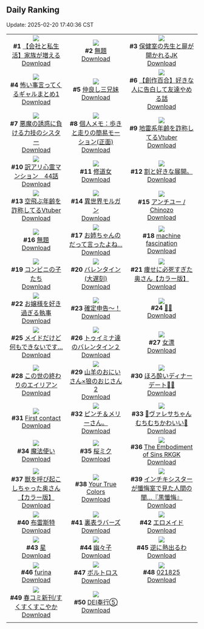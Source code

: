 ## Daily Ranking
Update: 2025-02-20 17:40:36 CST

|      |      |      |
| :----: | :----: | :----: |
| ![](https://i.pixiv.re/c/240x480/img-master/img/2025/02/18/12/00/17/127373538_p0_master1200.jpg)<br>**#1** [【会社と私生活】家族が増える](https://www.pixiv.net/artworks/127373538)<br>[Download](https://i.pixiv.re/img-original/img/2025/02/18/12/00/17/127373538_p0.jpg) | ![](https://i.pixiv.re/c/240x480/img-master/img/2025/02/18/18/45/19/127381671_p0_master1200.jpg)<br>**#2** [無題](https://www.pixiv.net/artworks/127381671)<br>[Download](https://i.pixiv.re/img-original/img/2025/02/18/18/45/19/127381671_p0.jpg) | ![](https://i.pixiv.re/c/240x480/img-master/img/2025/02/18/23/31/59/127391719_p0_master1200.jpg)<br>**#3** [保健室の先生と扉が開かれるJK](https://www.pixiv.net/artworks/127391719)<br>[Download](https://i.pixiv.re/img-original/img/2025/02/18/23/31/59/127391719_p0.jpg) |
| ![](https://i.pixiv.re/c/240x480/img-master/img/2025/02/18/22/19/44/127389039_p0_master1200.jpg)<br>**#4** [怖い事言ってくるギャルまとめ1](https://www.pixiv.net/artworks/127389039)<br>[Download](https://i.pixiv.re/img-original/img/2025/02/18/22/19/44/127389039_p0.jpg) | ![](https://i.pixiv.re/c/240x480/img-master/img/2025/02/19/16/24/08/127409639_p0_master1200.jpg)<br>**#5** [仲良し三兄妹](https://www.pixiv.net/artworks/127409639)<br>[Download](https://i.pixiv.re/img-original/img/2025/02/19/16/24/08/127409639_p0.jpg) | ![](https://i.pixiv.re/c/240x480/img-master/img/2025/02/18/19/09/19/127382444_p0_master1200.jpg)<br>**#6** [【創作百合】好きな人に告白して友達やめる話](https://www.pixiv.net/artworks/127382444)<br>[Download](https://i.pixiv.re/img-original/img/2025/02/18/19/09/19/127382444_p0.jpg) |
| ![](https://i.pixiv.re/c/240x480/img-master/img/2025/02/19/18/35/13/127412939_p0_master1200.jpg)<br>**#7** [悪魔の誘惑に負ける力技のシスター](https://www.pixiv.net/artworks/127412939)<br>[Download](https://i.pixiv.re/img-original/img/2025/02/19/18/35/13/127412939_p0.jpg) | ![](https://i.pixiv.re/c/240x480/img-master/img/2025/02/18/06/00/07/127368439_p0_master1200.jpg)<br>**#8** [個人メモ：歩きと走りの簡易モーション(正面)](https://www.pixiv.net/artworks/127368439)<br>[Download](https://i.pixiv.re/img-original/img/2025/02/18/06/00/07/127368439_p0.jpg) | ![](https://i.pixiv.re/c/240x480/img-master/img/2025/02/18/21/06/28/127386324_p0_master1200.jpg)<br>**#9** [地雷系年齢を詐称してるVtuber](https://www.pixiv.net/artworks/127386324)<br>[Download](https://i.pixiv.re/img-original/img/2025/02/18/21/06/28/127386324_p0.png) |
| ![](https://i.pixiv.re/c/240x480/img-master/img/2025/02/18/12/54/34/127374551_p0_master1200.jpg)<br>**#10** [訳アリ心霊マンション　44話](https://www.pixiv.net/artworks/127374551)<br>[Download](https://i.pixiv.re/img-original/img/2025/02/18/12/54/34/127374551_p0.jpg) | ![](https://i.pixiv.re/c/240x480/img-master/img/2025/02/19/19/10/30/127414083_p0_master1200.jpg)<br>**#11** [修道女](https://www.pixiv.net/artworks/127414083)<br>[Download](https://i.pixiv.re/img-original/img/2025/02/19/19/10/30/127414083_p0.jpg) | ![](https://i.pixiv.re/c/240x480/img-master/img/2025/02/19/22/03/10/127419357_p0_master1200.jpg)<br>**#12** [割と好きな展開。](https://www.pixiv.net/artworks/127419357)<br>[Download](https://i.pixiv.re/img-original/img/2025/02/19/22/03/10/127419357_p0.jpg) |
| ![](https://i.pixiv.re/c/240x480/img-master/img/2025/02/19/21/18/24/127418306_p0_master1200.jpg)<br>**#13** [空飛ぶ年齢を詐称してるVtuber](https://www.pixiv.net/artworks/127418306)<br>[Download](https://i.pixiv.re/img-original/img/2025/02/19/21/18/24/127418306_p0.png) | ![](https://i.pixiv.re/c/240x480/img-master/img/2025/02/18/19/10/56/127382491_p0_master1200.jpg)<br>**#14** [異世界モルガン](https://www.pixiv.net/artworks/127382491)<br>[Download](https://i.pixiv.re/img-original/img/2025/02/18/19/10/56/127382491_p0.jpg) | ![](https://i.pixiv.re/c/240x480/img-master/img/2025/02/19/10/15/44/127403183_p0_master1200.jpg)<br>**#15** [アンチユー / Chinozo](https://www.pixiv.net/artworks/127403183)<br>[Download](https://i.pixiv.re/img-original/img/2025/02/19/10/15/44/127403183_p0.png) |
| ![](https://i.pixiv.re/c/240x480/img-master/img/2025/02/18/00/03/27/127361722_p0_master1200.jpg)<br>**#16** [無題](https://www.pixiv.net/artworks/127361722)<br>[Download](https://i.pixiv.re/img-original/img/2025/02/18/00/03/27/127361722_p0.png) | ![](https://i.pixiv.re/c/240x480/img-master/img/2025/02/19/18/00/11/127411794_p0_master1200.jpg)<br>**#17** [お姉ちゃんのだって言ったよね...](https://www.pixiv.net/artworks/127411794)<br>[Download](https://i.pixiv.re/img-original/img/2025/02/19/18/00/11/127411794_p0.png) | ![](https://i.pixiv.re/c/240x480/img-master/img/2025/02/18/14/41/27/127376329_p0_master1200.jpg)<br>**#18** [machine fascination](https://www.pixiv.net/artworks/127376329)<br>[Download](https://i.pixiv.re/img-original/img/2025/02/18/14/41/27/127376329_p0.png) |
| ![](https://i.pixiv.re/c/240x480/img-master/img/2025/02/19/21/00/02/127417527_p0_master1200.jpg)<br>**#19** [コンビニの子たち](https://www.pixiv.net/artworks/127417527)<br>[Download](https://i.pixiv.re/img-original/img/2025/02/19/21/00/02/127417527_p0.jpg) | ![](https://i.pixiv.re/c/240x480/img-master/img/2025/02/18/19/53/26/127383718_p0_master1200.jpg)<br>**#20** [バレンタイン(大遅刻)](https://www.pixiv.net/artworks/127383718)<br>[Download](https://i.pixiv.re/img-original/img/2025/02/18/19/53/26/127383718_p0.jpg) | ![](https://i.pixiv.re/c/240x480/img-master/img/2025/02/18/00/00/23/127361414_p0_master1200.jpg)<br>**#21** [痩せに必死すぎた奥さん【カラー版】](https://www.pixiv.net/artworks/127361414)<br>[Download](https://i.pixiv.re/img-original/img/2025/02/18/00/00/23/127361414_p0.jpg) |
| ![](https://i.pixiv.re/c/240x480/img-master/img/2025/02/19/16/59/03/127410294_p0_master1200.jpg)<br>**#22** [お嬢様を好き過ぎる執事](https://www.pixiv.net/artworks/127410294)<br>[Download](https://i.pixiv.re/img-original/img/2025/02/19/16/59/03/127410294_p0.png) | ![](https://i.pixiv.re/c/240x480/img-master/img/2025/02/19/11/48/09/127404573_p0_master1200.jpg)<br>**#23** [確定申告〜！](https://www.pixiv.net/artworks/127404573)<br>[Download](https://i.pixiv.re/img-original/img/2025/02/19/11/48/09/127404573_p0.png) | ![](https://i.pixiv.re/c/240x480/img-master/img/2025/02/18/14/20/33/127376037_p0_master1200.jpg)<br>**#24** [🥒🥒](https://www.pixiv.net/artworks/127376037)<br>[Download](https://i.pixiv.re/img-original/img/2025/02/18/14/20/33/127376037_p0.jpg) |
| ![](https://i.pixiv.re/c/240x480/img-master/img/2025/02/18/19/25/23/127382902_p0_master1200.jpg)<br>**#25** [メイドだけど何もできないです…](https://www.pixiv.net/artworks/127382902)<br>[Download](https://i.pixiv.re/img-original/img/2025/02/18/19/25/23/127382902_p0.png) | ![](https://i.pixiv.re/c/240x480/img-master/img/2025/02/19/13/21/11/127406474_p0_master1200.jpg)<br>**#26** [トゥイミナ達のバレンタイン２](https://www.pixiv.net/artworks/127406474)<br>[Download](https://i.pixiv.re/img-original/img/2025/02/19/13/21/11/127406474_p0.png) | ![](https://i.pixiv.re/c/240x480/img-master/img/2025/02/18/18/00/10/127380287_p0_master1200.jpg)<br>**#27** [女漂](https://www.pixiv.net/artworks/127380287)<br>[Download](https://i.pixiv.re/img-original/img/2025/02/18/18/00/10/127380287_p0.jpg) |
| ![](https://i.pixiv.re/c/240x480/img-master/img/2025/02/19/13/18/58/127406434_p0_master1200.jpg)<br>**#28** [この世の終わりのエイリアン](https://www.pixiv.net/artworks/127406434)<br>[Download](https://i.pixiv.re/img-original/img/2025/02/19/13/18/58/127406434_p0.png) | ![](https://i.pixiv.re/c/240x480/img-master/img/2025/02/18/23/48/54/127392339_p0_master1200.jpg)<br>**#29** [山羊のおにいさん×狼のおじさん2](https://www.pixiv.net/artworks/127392339)<br>[Download](https://i.pixiv.re/img-original/img/2025/02/18/23/48/54/127392339_p0.png) | ![](https://i.pixiv.re/c/240x480/img-master/img/2025/02/18/21/06/15/127386311_p0_master1200.jpg)<br>**#30** [ほろ酔いディナーデート🍫🍷](https://www.pixiv.net/artworks/127386311)<br>[Download](https://i.pixiv.re/img-original/img/2025/02/18/21/06/15/127386311_p0.png) |
| ![](https://i.pixiv.re/c/240x480/img-master/img/2025/02/18/00/51/58/127363412_p0_master1200.jpg)<br>**#31** [First contact](https://www.pixiv.net/artworks/127363412)<br>[Download](https://i.pixiv.re/img-original/img/2025/02/18/00/51/58/127363412_p0.jpg) | ![](https://i.pixiv.re/c/240x480/img-master/img/2025/02/20/12/24/01/127405523_p0_master1200.jpg)<br>**#32** [ピンチ＆メリーさん。](https://www.pixiv.net/artworks/127405523)<br>[Download](https://i.pixiv.re/img-original/img/2025/02/20/12/24/01/127405523_p0.jpg) | ![](https://i.pixiv.re/c/240x480/img-master/img/2025/02/18/00/00/59/127361498_p0_master1200.jpg)<br>**#33** [🐄ヴァレサちゃんむちむちかわいい💜](https://www.pixiv.net/artworks/127361498)<br>[Download](https://i.pixiv.re/img-original/img/2025/02/18/00/00/59/127361498_p0.jpg) |
| ![](https://i.pixiv.re/c/240x480/img-master/img/2025/02/18/08/32/52/127370608_p0_master1200.jpg)<br>**#34** [魔法使い](https://www.pixiv.net/artworks/127370608)<br>[Download](https://i.pixiv.re/img-original/img/2025/02/18/08/32/52/127370608_p0.jpg) | ![](https://i.pixiv.re/c/240x480/img-master/img/2025/02/18/21/39/40/127387539_p0_master1200.jpg)<br>**#35** [桜ミク](https://www.pixiv.net/artworks/127387539)<br>[Download](https://i.pixiv.re/img-original/img/2025/02/18/21/39/40/127387539_p0.jpg) | ![](https://i.pixiv.re/c/240x480/img-master/img/2025/02/18/16/54/14/127377558_p0_master1200.jpg)<br>**#36** [The Embodiment of Sins RKGK](https://www.pixiv.net/artworks/127377558)<br>[Download](https://i.pixiv.re/img-original/img/2025/02/18/16/54/14/127377558_p0.png) |
| ![](https://i.pixiv.re/c/240x480/img-master/img/2025/02/18/23/59/29/127392727_p0_master1200.jpg)<br>**#37** [獣を呼び起こしちゃった奥さん【カラー版】](https://www.pixiv.net/artworks/127392727)<br>[Download](https://i.pixiv.re/img-original/img/2025/02/18/23/59/29/127392727_p0.jpg) | ![](https://i.pixiv.re/c/240x480/img-master/img/2025/02/18/09/44/16/127371466_p0_master1200.jpg)<br>**#38** [Your True Colors](https://www.pixiv.net/artworks/127371466)<br>[Download](https://i.pixiv.re/img-original/img/2025/02/18/09/44/16/127371466_p0.png) | ![](https://i.pixiv.re/c/240x480/img-master/img/2025/02/18/04/51/05/127361833_p0_master1200.jpg)<br>**#39** [インチキシスターが懺悔室で見た人間の闇…『黒懺悔』](https://www.pixiv.net/artworks/127361833)<br>[Download](https://i.pixiv.re/img-original/img/2025/02/18/04/51/05/127361833_p0.jpg) |
| ![](https://i.pixiv.re/c/240x480/img-master/img/2025/02/18/10/49/27/127372369_p0_master1200.jpg)<br>**#40** [布雷斯特](https://www.pixiv.net/artworks/127372369)<br>[Download](https://i.pixiv.re/img-original/img/2025/02/18/10/49/27/127372369_p0.jpg) | ![](https://i.pixiv.re/c/240x480/img-master/img/2025/02/19/00/00/23/127392906_master1200.jpg)<br>**#41** [裏表ラバーズ](https://www.pixiv.net/artworks/127392906)<br>[Download](https://www.pixiv.net/artworks/127392906) | ![](https://i.pixiv.re/c/240x480/img-master/img/2025/02/18/18/24/37/127381096_p0_master1200.jpg)<br>**#42** [エロメイド](https://www.pixiv.net/artworks/127381096)<br>[Download](https://i.pixiv.re/img-original/img/2025/02/18/18/24/37/127381096_p0.png) |
| ![](https://i.pixiv.re/c/240x480/img-master/img/2025/02/19/19/46/14/127415121_p0_master1200.jpg)<br>**#43** [星](https://www.pixiv.net/artworks/127415121)<br>[Download](https://i.pixiv.re/img-original/img/2025/02/19/19/46/14/127415121_p0.jpg) | ![](https://i.pixiv.re/c/240x480/img-master/img/2025/02/19/02/19/28/127397024_p0_master1200.jpg)<br>**#44** [幽々子](https://www.pixiv.net/artworks/127397024)<br>[Download](https://i.pixiv.re/img-original/img/2025/02/19/02/19/28/127397024_p0.jpg) | ![](https://i.pixiv.re/c/240x480/img-master/img/2025/02/19/19/00/15/127413646_p0_master1200.jpg)<br>**#45** [逆に熱出るわ](https://www.pixiv.net/artworks/127413646)<br>[Download](https://i.pixiv.re/img-original/img/2025/02/19/19/00/15/127413646_p0.jpg) |
| ![](https://i.pixiv.re/c/240x480/img-master/img/2025/02/18/20/18/10/127384548_p0_master1200.jpg)<br>**#46** [furina](https://www.pixiv.net/artworks/127384548)<br>[Download](https://i.pixiv.re/img-original/img/2025/02/18/20/18/10/127384548_p0.png) | ![](https://i.pixiv.re/c/240x480/img-master/img/2025/02/18/19/18/43/127382713_p0_master1200.jpg)<br>**#47** [ボルトロス](https://www.pixiv.net/artworks/127382713)<br>[Download](https://i.pixiv.re/img-original/img/2025/02/18/19/18/43/127382713_p0.jpg) | ![](https://i.pixiv.re/c/240x480/img-master/img/2025/02/18/20/06/21/127384251_p0_master1200.jpg)<br>**#48** [021825](https://www.pixiv.net/artworks/127384251)<br>[Download](https://i.pixiv.re/img-original/img/2025/02/18/20/06/21/127384251_p0.jpg) |
| ![](https://i.pixiv.re/c/240x480/img-master/img/2025/02/19/11/06/54/127403966_p0_master1200.jpg)<br>**#49** [春コミ新刊/すくすくすこやか](https://www.pixiv.net/artworks/127403966)<br>[Download](https://i.pixiv.re/img-original/img/2025/02/19/11/06/54/127403966_p0.jpg) | ![](https://i.pixiv.re/c/240x480/img-master/img/2025/02/18/15/21/32/127377027_p0_master1200.jpg)<br>**#50** [DEI奉行⑤](https://www.pixiv.net/artworks/127377027)<br>[Download](https://i.pixiv.re/img-original/img/2025/02/18/15/21/32/127377027_p0.jpg) |
|      |
